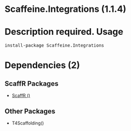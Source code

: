 ﻿Scaffeine.Integrations (1.1.4)
======
Description required.
Usage
======
<pre>install-package Scaffeine.Integrations</pre>
Dependencies (2)
=====

ScaffR Packages
------
* [ScaffR ()](https://github.com/wcpro/ScaffR/tree/master/src/ScaffR)

Other Packages
------
* T4Scaffolding()
